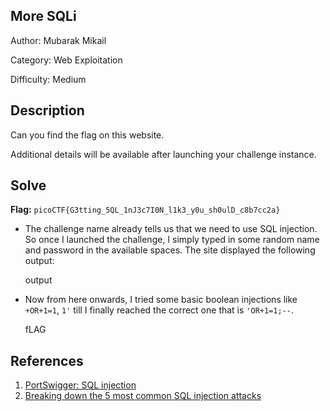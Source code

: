 ## More SQLi
Author: Mubarak Mikail

Category: Web Exploitation

Difficulty: Medium

## Description
Can you find the flag on this website.

Additional details will be available after launching your challenge instance.

## Solve 
**Flag:** `picoCTF{G3tting_5QL_1nJ3c7I0N_l1k3_y0u_sh0ulD_c8b7cc2a}`

- The challenge name already tells us that we need to use SQL injection. So once I launched the challenge, I simply typed in some random name and password in the available spaces. The site displayed the following output:

   output

- Now from here onwards, I tried some basic boolean injections like `+OR+1=1`, `1'` till I finally reached the correct one that is `'OR+1=1;--`. 

   fLAG

## References
1. [PortSwigger: SQL injection](https://portswigger.net/web-security/sql-injection)
2. [Breaking down the 5 most common SQL injection attacks](https://pentest-tools.com/blog/sql-injection-attacks)